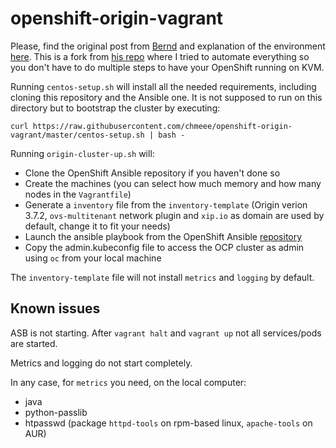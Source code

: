 # openshift-origin-vagrant

Please, find the original post from [Bernd](https://github.com/berndonline) and explanation of the environment [here](https://techbloc.net/archives/2581). This is a fork from [his repo](https://github.com/berndonline/openshift-origin-vagrant) where I tried to automate everything so you don't have to do multiple steps to have your OpenShift running on KVM.

Running `centos-setup.sh` will install all the needed requirements, including cloning this repository and the Ansible one.
It is not supposed to run on this directory but to bootstrap the cluster by executing:

    curl https://raw.githubusercontent.com/chmeee/openshift-origin-vagrant/master/centos-setup.sh | bash - 

Running `origin-cluster-up.sh` will:
  * Clone the OpenShift Ansible repository if you haven't done so
  * Create the machines (you can select how much memory and how many nodes in the `Vagrantfile`)
  * Generate a `inventory` file from the `inventory-template` (Origin verion 3.7.2, `ovs-multitenant` network plugin and `xip.io` as domain are used by default, change it to fit your needs)
  * Launch the ansible playbook from the OpenShift Ansible [repository](https://github.com/openshift/openshift-ansible)
  * Copy the admin.kubeconfig file to access the OCP cluster as admin using `oc` from your local machine

The `inventory-template` file will not install `metrics` and `logging` by default.

## Known issues

ASB is not starting.
After `vagrant halt` and `vagrant up` not all services/pods are started.

Metrics and logging do not start completely.

In any case, for `metrics` you need, on the local computer:
  * java
  * python-passlib
  * htpasswd (package `httpd-tools` on rpm-based linux, `apache-tools` on AUR)
